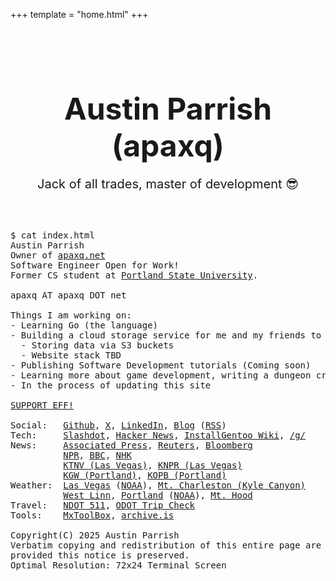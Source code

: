 +++
template = "home.html"
+++

<style>
.homepage-hero {
    text-align: center;
    padding: 2rem 0;
}

.homepage-hero-title {
    font-size: 3rem;
    margin-bottom: 1rem;
}

.homepage-hero-subtitle {
    font-size: 1.25rem;
    margin-bottom: 1rem;

</style>

<div class="homepage-hero">
    <h1 class="homepage-hero-title">Austin Parrish (apaxq)</h1>
    <p class="homepage-hero-subtitle">Jack of all trades, master of development 😎</p>
</div>

<pre>
$ cat index.html
Austin Parrish
Owner of <a href="https://apaxq.net/">apaxq.net</a>
Software Engineer Open for Work!
Former CS student at <a href="https://www.pdx.edu/computer-science/">Portland State University</a>.

apaxq AT apaxq DOT net

Things I am working on:
- Learning Go (the language)
- Building a cloud storage service for me and my friends to use
  - Storing data via S3 buckets
  - Website stack TBD
- Publishing Software Development tutorials (Coming soon)
- Learning more about game development, writing a dungeon crawler
- In the process of updating this site

<a href="https://www.eff.org/">SUPPORT EFF!</a>

Social:   <a href="https://github.com/apaxq">Github</a>, <a href="https://x.com/apaxqq">X</a>, <a href="https://www.linkedin.com/in/apaxq/">LinkedIn</a>, <a href="/posts">Blog</a> (<a href="https://twitter.com/apaxq">RSS</a>)
Tech:     <a href="https://slashdot.org/">Slashdot</a>, <a href="https://news.ycombinator.com">Hacker News</a>, <a href="https://wiki.installgentoo.com/index.php/Main_Page">InstallGentoo Wiki</a>, <a href="https://boards.4channel.org/g/">/g/</a>
News:     <a href="https://apnews.com/">Associated Press</a>, <a href="https://www.reuters.com/">Reuters</a>, <a href="https://www.bloomberg.com/">Bloomberg</a>
          <a href="https://text.npr.org/">NPR</a>, <a href="https://www.bbc.com/news">BBC</a>, <a href="https://www3.nhk.or.jp/nhkworld/en/news/">NHK</a>
          <a href="https://www.ktnv.com">KTNV (Las Vegas)</a>, <a href="https://knpr.org">KNPR (Las Vegas)</a>
          <a href="https://www.kgw.com">KGW (Portland)</a>, <a href="https://www.opb.org">KOPB (Portland)</a>
Weather:  <a href="https://forecast.weather.gov/MapClick.php?lat=36.2312814&lon=-115.283895">Las Vegas</a> (<a href="https://www.weather.gov/vef/">NOAA</a>), <a href="https://forecast.weather.gov/MapClick.php?lat=36.2733&lon=-115.695">Mt. Charleston (Kyle Canyon)</a>
          <a href="https://forecast.weather.gov/MapClick.php?lat=45.3647601&lon=-122.6483271">West Linn</a>, <a href="https://forecast.weather.gov/MapClick.php?lat=45.512925&lon=-122.685923">Portland</a> (<a href="https://www.weather.gov/pqr/">NOAA</a>), <a href="https://forecast.weather.gov/MapClick.php?lat=45.37334000000004&lon=-121.69572999999997">Mt. Hood</a>
Travel:   <a href="https://www.nvroads.com">NDOT 511</a>, <a href="http://www.tripcheck.com/Pages/RCMap.asp?curRegion=14&mainNav=RoadConditions">ODOT Trip Check</a>
Tools:    <a href="https://mxtoolbox.com/">MxToolBox</a>, <a href="https://archive.is/">archive.is</a>

Copyright(C) 2025 Austin Parrish
Verbatim copying and redistribution of this entire page are permitted 
provided this notice is preserved.
Optimal Resolution: 72x24 Terminal Screen
</pre>